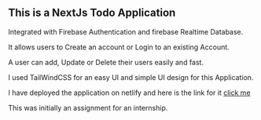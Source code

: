 ## This is a NextJs Todo Application

Integrated with Firebase Authentication and firebase Realtime Database.

It allows users to Create an account or Login to an existing Account.

A user can add, Update or Delete their users easily and fast.

I used TailWindCSS for an easy UI and simple UI design for this Application.

I have deployed the application on netlify and here is the link for it [click me](https://triluxo-todoapp-haneeshsai.netlify.app/)

This was initially an assignment for an internship.
